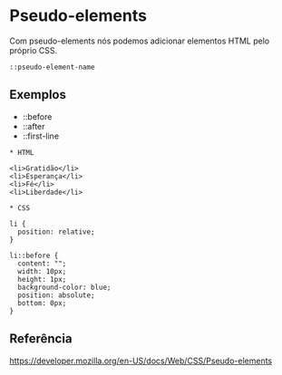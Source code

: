 # Pseudo-elements

Com pseudo-elements nós podemos adicionar elementos HTML pelo próprio CSS.

`::pseudo-element-name`

## Exemplos

* ::before
* ::after
* ::first-line

```
* HTML

<li>Gratidão</li>
<li>Esperança</li>
<li>Fé</li>
<li>Liberdade</li>

* CSS

li {
  position: relative;
}

li::before {
  content: "";
  width: 10px;
  height: 1px;
  background-color: blue;
  position: absolute;
  bottom: 0px;
}

```

## Referência
https://developer.mozilla.org/en-US/docs/Web/CSS/Pseudo-elements